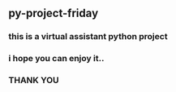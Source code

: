 
## py-project-friday
### this is a virtual assistant python project 
### i hope you can enjoy it..
### THANK YOU 
